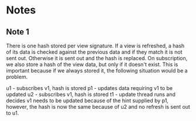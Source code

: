 # Notes

## Note 1

There is one hash stored per view signature. If a view is refreshed, a hash of
its data is checked against the previous data and if they match it is not sent
out. Otherwise it is sent out and the hash is replaced. On subscription, we
also store a hash of the view data, but only if it doesn't exist. This is important
because if we always stored it, the following situation would be a problem.


   u1 - subscribes v1, hash is stored
   p1 - updates data requiring v1 to be updated
   u2 - subscribes v1, hash is stored
   t1 - update thread runs and decides v1 needs to be updated because of the hint
        supplied by p1, however, the hash is now the same because of u2 and no
        refresh is sent out to u1.

        